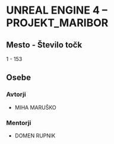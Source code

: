 # UNREAL ENGINE 4 – PROJEKT_MARIBOR
## Mesto - Število točk
1 - 153
## Osebe
### Avtorji
 * MIHA MARUŠKO
### Mentorji
 * DOMEN RUPNIK
